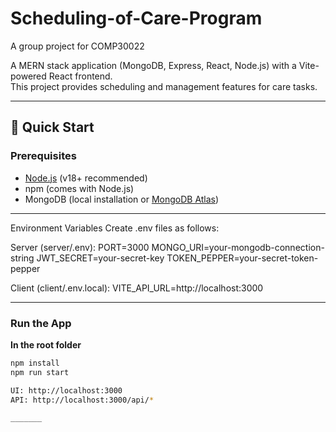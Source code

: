 # Scheduling-of-Care-Program

A group project for COMP30022

A MERN stack application (MongoDB, Express, React, Node.js) with a Vite-powered React frontend.  
This project provides scheduling and management features for care tasks.

---

## 🚀 Quick Start

### Prerequisites

- [Node.js](https://nodejs.org/) (v18+ recommended)
- npm (comes with Node.js)
- MongoDB (local installation or [MongoDB Atlas](https://www.mongodb.com/atlas))

---

Environment Variables
Create .env files as follows:

Server (server/.env):
PORT=3000
MONGO_URI=your-mongodb-connection-string
JWT_SECRET=your-secret-key
TOKEN_PEPPER=your-secret-token-pepper

Client (client/.env.local):
VITE_API_URL=http://localhost:3000

---

### Run the App

**In the root folder**

```bash
npm install
npm run start

UI: http://localhost:3000
API: http://localhost:3000/api/*

_______
```
